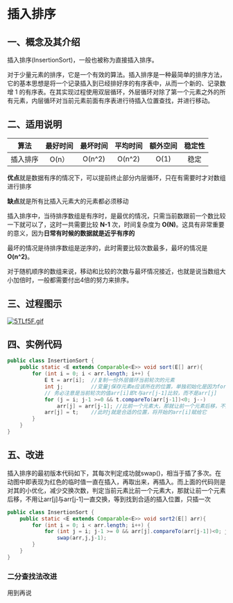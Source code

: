 # 插入排序

## 一、概念及其介绍
插入排序(InsertionSort)，一般也被称为直接插入排序。

对于少量元素的排序，它是一个有效的算法。插入排序是一种最简单的排序方法，它的基本思想是将一个记录插入到已经排好序的有序表中，从而一个新的、记录数增 1 的有序表。在其实现过程使用双层循环，外层循环对除了第一个元素之外的所有元素，内层循环对当前元素前面有序表进行待插入位置查找，并进行移动。



## 二、适用说明

|   算法   | 最好时间 | 最坏时间 | 平均时间 | 额外空间 | 稳定性 |
| :------: | :------: | :------: | :------: | :------: | :----: |
| 插入排序 |  O(n）   |  O(n^2)  |  O(n^2)  |   O(1)   |  稳定  |

**优点**就是数据有序的情况下，可以提前终止部分内层循环，只在有需要时才对数组进行排序

**缺点**就是所有比插入元素大的元素都必须移动

插入排序中，当待排序数组是有序时，是最优的情况，只需当前数跟前一个数比较一下就可以了，这时一共需要比较 **N-1** 次，时间复杂度为 **O(N)**。这具有非常重要的意义，因为**日常有时候的数据就是近乎有序的**



最坏的情况是待排序数组是逆序的，此时需要比较次数最多，最坏的情况是 **O(n^2)**。

对于随机顺序的数组来说，移动和比较的次数与最坏情况接近，也就是说当数组大小加倍时，一般都需要付出4倍的努力来排序。



## 三、过程图示

[![5TLf5F.gif](https://z3.ax1x.com/2021/10/27/5TLf5F.gif)](https://imgtu.com/i/5TLf5F)



## 四、实例代码

```java
public class InsertionSort {
    public static <E extends Comparable<E>> void sort(E[] arr){
        for (int i = 0; i < arr.length; i++) {
            E t = arr[i];  //复制一份外层循环当前轮次的元素
            int j;         //变量j保存元素e应该所在的位置，单独初始化是因为for循环后面还要用到
            // 务必注意是当前轮次的值arr[i]即t与arr[j-1]比较，而不是arr[j]
            for (j = i; j-1 >=0 && t.compareTo(arr[j-1])<0; j--)
                arr[j] = arr[j-1]; //比前一个元素大，那就让前一个元素后移，不用让arr[j]与arr[j-1]一直交换
            arr[j] = t;    //此时j就是合适的位置，将开始的arr[i]赋给它
        }
    }
}
```



## 五、改进

插入排序的最初版本代码如下，其每次判定成功就swap()，相当于插了多次。在动图中即表现为红色的临时值一直在插入，再取出来，再插入。而上面的代码则是对其的小优化，减少交换次数，判定当前元素比前一个元素大，那就让前一个元素后移，不用让arr[j]与arr[j-1]一直交换，等到找到合适的插入位置，只插一次

```java
public class InsertionSort {    
	public static <E extends Comparable<E>> void sort2(E[] arr){
        for (int i = 0; i < arr.length; i++) {
            for (int j = i; j-1 >= 0 && arr[j].compareTo(arr[j-1])<0; j--)
                swap(arr,j,j-1);
        }
    }
}
```



### 二分查找法改进

用到再说
